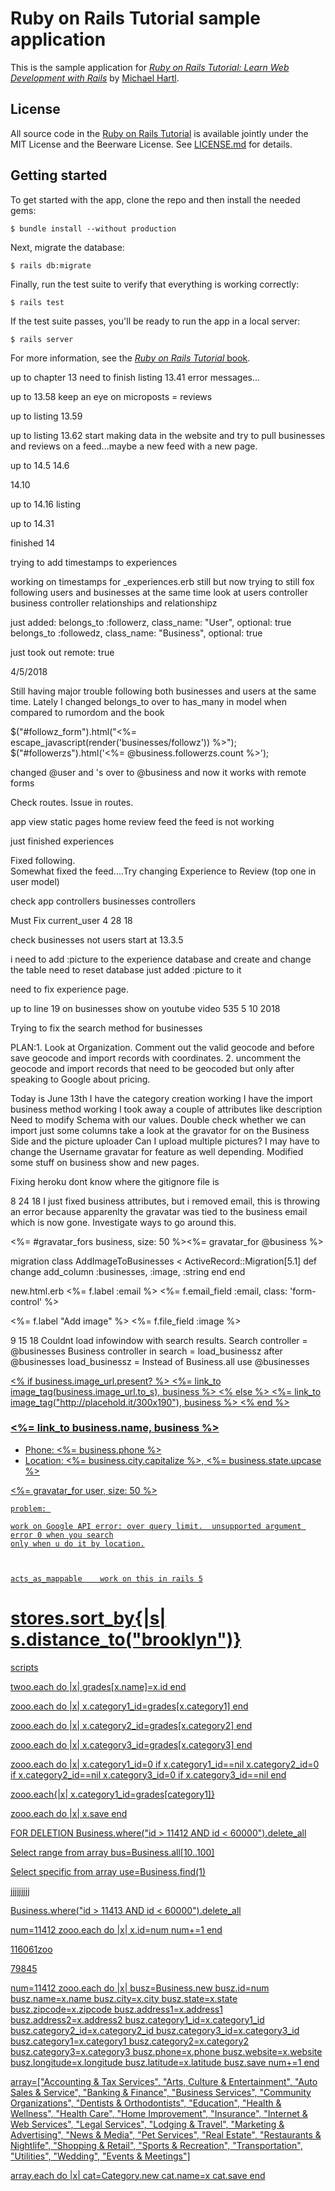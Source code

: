 # Ruby on Rails Tutorial sample application

This is the sample application for
[*Ruby on Rails Tutorial:
Learn Web Development with Rails*](http://www.railstutorial.org/)
by [Michael Hartl](http://www.michaelhartl.com/).

## License

All source code in the [Ruby on Rails Tutorial](http://railstutorial.org/)
is available jointly under the MIT License and the Beerware License. See
[LICENSE.md](LICENSE.md) for details.

## Getting started

To get started with the app, clone the repo and then install the needed gems:

```
$ bundle install --without production
```

Next, migrate the database:

```
$ rails db:migrate
```

Finally, run the test suite to verify that everything is working correctly:

```
$ rails test
```

If the test suite passes, you'll be ready to run the app in a local server:

```
$ rails server
```

For more information, see the
[*Ruby on Rails Tutorial* book](http://www.railstutorial.org/book).



up to chapter 13   need to finish listing 13.41 error messages...

up to 13.58   keep an eye on microposts = reviews

up to listing 13.59 


up to listing 13.62       start making data in the website and try to pull businesses and reviews on a feed...maybe a new feed with a new page. 




up to 14.5 14.6 

14.10

up to 14.16 listing

up to 14.31

finished 14


trying to add timestamps to experiences


working on timestamps for _experiences.erb still but now trying to still fox following users and businesses at the same time look at users controller business controller relationships and relationshipz



just added: 
belongs_to :followerz, class_name: "User", optional: true
  belongs_to :followedz, class_name: "Business", optional: true
  
  just took out remote: true
  
  4/5/2018
  
  Still having major trouble following both businesses and users at the same time.  Lately I changed belongs_to over to has_many in model when compared to rumordom and the book
  
  
  $("#followz_form").html("<%= escape_javascript(render('businesses/followz')) %>");
$("#followerzs").html('<%= @business.followerzs.count %>');  

changed @user and 's over to @business and now it works with remote forms

Check routes.  Issue in routes.



app view static pages home   review feed     the feed is not working


just finished experiences

Fixed following.  
Somewhat fixed the feed....Try changing Experience to Review (top one in user model)


check app controllers businesses controllers


Must Fix current_user   4 28 18

check businesses not users start at 13.3.5

i need to add :picture to the experience database and create and change the table
need to reset database just added :picture to it


need to fix experience page.


up to line 19 on businesses show on youtube video 535  5 10 2018

Trying to fix the search method for businesses



PLAN:1. Look at Organization.  Comment out the valid geocode and before save geocode and import records with coordinates.   2. uncomment the geocode and import records that need to be geocoded but only after speaking to Google about pricing.



Today is June 13th
I have the category creation working
I have the import business method working
I took away a couple of attributes like description
Need to modify Schema with our values. 
Double check whether we can import just some columns
take a look at the gravator for on the Business Side and the picture uploader
Can I upload multiple pictures?
I may have to change the Username gravatar for feature as well depending.
Modified some stuff on business show and new pages.


Fixing heroku
dont know where the gitignore file is


8 24 18
I just fixed business attributes, but i removed email, this is throwing an error because apparenlty the gravatar was tied to the business email which is now gone.  Investigate ways to go around this.


<%= #gravatar_fors business, size: 50 %><%= gravatar_for @business %>

migration
class AddImageToBusinesses < ActiveRecord::Migration[5.1]
  def change
    add_column :businesses, :image, :string
  end
end

new.html.erb
<%= f.label :email %>
  <%= f.email_field :email, class: 'form-control' %>
  
  <%= f.label "Add image" %>
  <%= f.file_field :image %>
  
  9 15 18
  Couldnt load infowindow with search results.
  Search controller = @businesses
  Business controller in search = load_businessz after @businesses
  load_businessz = Instead of Business.all   use @businesses
  
  <div class="span4 box-container">
                <div class="holder">
                  <a class="overlay" href="#" title="property title">
                    <span class="more"></span>
                    <% if business.image_url.present? %>
                      <%= link_to image_tag(business.image_url.to_s), business %>
                    <% else %>
                      <%= link_to image_tag("http://placehold.it/300x190"), business %>
                    <% end %>
                    <div class="prop-info">
      <h3 class="prop-title"><%= link_to business.name, business %></h3>
      <ul class="more-info clearfix">
        <li class="info-label clearfix"><span class="pull-left">Phone:</span>
        <span class="qty pull-right"><%= business.phone %></span></li>
        <li class="info-label clearfix"><span class="pull-left">Location:</span>
        <span class="qty pull-right"><%= business.city.capitalize %>, <%= business.state.upcase %></span></li>
      </ul>
    </div>
    
    
  <%= gravatar_for user, size: 50 %>
    
    
    problem: 
    
    work on Google API error: over query limit.  unsupported argument error 0 when you search
    only when u do it by location.
    
    
    
    acts_as_mappable    work on this in rails 5
    
    
  #  stores.sort_by{|s| s.distance_to("brooklyn")}
  
  scripts
  
  twoo.each do |x|
  grades[x.name]=x.id
  end
  
  zooo.each do |x|
  x.category1_id=grades[x.category1]
  end
  
  zooo.each do |x|
  x.category2_id=grades[x.category2]
  end
  
  zooo.each do |x|
  x.category3_id=grades[x.category3]
  end
  
  zooo.each do |x|
  x.category1_id=0 if x.category1_id==nil
  x.category2_id=0 if x.category2_id==nil
  x.category3_id=0 if x.category3_id==nil
  end
  
  zooo.each{|x| x.category1_id=grades[category1]}
  
  zooo.each do |x|
  x.save
  end
  
  FOR DELETION
  Business.where("id > 11412 AND id < 60000").delete_all
  
  Select range from array
  bus=Business.all[10..100]
  
  Select specific from array
  use=Business.find(1)
  
  jjjjjjjjj
  
Business.where("id > 11413 AND id < 60000").delete_all

num=11412
zooo.each do |x|
x.id=num
num+=1
end












116061zoo

79845


num=11412
zooo.each do |x|
busz=Business.new
busz.id=num
busz.name=x.name
busz.city=x.city
busz.state=x.state
busz.zipcode=x.zipcode
busz.address1=x.address1
busz.address2=x.address2
busz.category1_id=x.category1_id
busz.category2_id=x.category2_id
busz.category3_id=x.category3_id
busz.category1=x.category1
busz.category2=x.category2
busz.category3=x.category3
busz.phone=x.phone
busz.website=x.website
busz.longitude=x.longitude
busz.latitude=x.latitude
busz.save
num+=1
end



array=["Accounting & Tax Services", "Arts, Culture & Entertainment", "Auto Sales & Service", "Banking & Finance", "Business Services", "Community Organizations", "Dentists & Orthodontists", "Education", "Health & Wellness", "Health Care", "Home Improvement", "Insurance", "Internet & Web Services", "Legal Services", "Lodging & Travel", "Marketing & Advertising", "News & Media", "Pet Services", "Real Estate", "Restaurants & Nightlife", "Shopping & Retail", "Sports & Recreation", "Transportation", "Utilities", "Wedding", "Events & Meetings"]


array.each do |x|
cat=Category.new
cat.name=x
cat.save
end